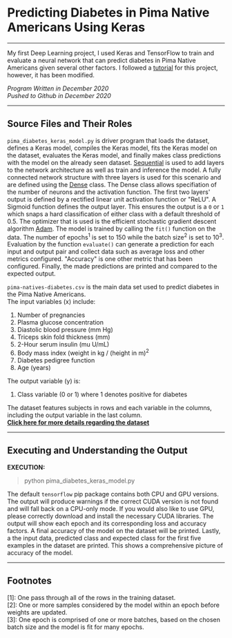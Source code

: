 # Predicting Diabetes in Pima Native Americans Using Keras
***
My first Deep Learning project, I used Keras and TensorFlow to train and evaluate a neural network that can predict diabetes in Pima Native Americans given several other factors. I followed a [tutorial](https://machinelearningmastery.com/tutorial-first-neural-network-python-keras/) for this project, however, it has been modified.

*Program Written in December 2020*  
*Pushed to Github in December 2020*

***

## Source Files and Their Roles

`pima_diabetes_keras_model.py` is driver program that loads the dataset, defines a Keras model, compiles the Keras model, fits the Keras model on the dataset, evaluates the Keras model, and finally makes class predictions with the model on the already seen dataset. [Sequential](https://keras.io/api/models/sequential/) is used to add layers to the network architecture as well as train and inference the model. A fully connected network structure with three layers is used for this scenario and are defined using the [Dense](https://keras.io/api/layers/core_layers/dense/) class. The Dense class allows specifiation of the number of neurons and the activation function. The first two layers' output is defined by a rectified linear unit activation function or "ReLU". A Sigmoid function defines the output layer. This ensures the output is a `0` or `1` which snaps a hard classification of either class with a default threshold of 0.5. The optimizer that is used is the efficient stochastic gradient descent algorithm [Adam](https://ruder.io/optimizing-gradient-descent/index.html#adam). The model is trained by calling the `fit()` function on the data. The number of epochs<sup>1</sup> is set to 150 while the batch size<sup>2</sup> is set to 10<sup>3</sup>. Evaluation by the function `evaluate()` can generate a prediction for each input and output pair and collect data such as average loss and other metrics configured. "Accuracy" is one other metric that has been configured. Finally, the made predictions are printed and compared to the expected output.

`pima-natives-diabetes.csv` is the main data set used to predict diabetes in the Pima Native Americans.   
The input variables (x) include:
  1. Number of pregnancies
  2. Plasma glucose concentration
  3. Diastolic blood pressure (mm Hg)
  4. Triceps skin fold thickness (mm)
  5. 2-Hour serum insulin (mu U/mL)
  6. Body mass index (weight in kg / (height in m)<sup>2</sup>
  7. Diabetes pedigree function
  8. Age (years)

The output variable (y) is:
  1. Class variable (0 or 1) where 1 denotes positive for diabetes

The dataset features subjects in rows and each variable in the columns, including the output variable in the last column.   
**[Click here for more details regarding the dataset](https://raw.githubusercontent.com/jbrownlee/Datasets/master/pima-indians-diabetes.names)**

***

## Executing and Understanding the Output

**EXECUTION:**
> python pima_diabetes_keras_model.py

The default `tensorflow` pip package contains both CPU and GPU versions. The output will produce warnings if the correct CUDA version is not found and will fall back on a CPU-only mode. If you would also like to use GPU, please correctly download and install the necessary CUDA libraries. The output will show each epoch and its corresponding loss and accuracy factors. A final accuracy of the model on the dataset will be printed. Lastly, a the input data, predicted class and expected class for the first five examples in the dataset are printed. This shows a comprehensive picture of accuracy of the model. 

***

## Footnotes

[1]: One pass through all of the rows in the training dataset.  
[2]: One or more samples considered by the model within an epoch before weights are updated.  
[3]: One epoch is comprised of one or more batches, based on the chosen batch size and the model is fit for many epochs.
